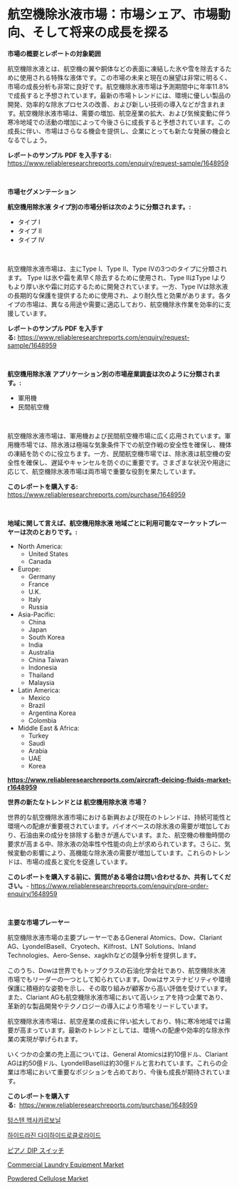 <p><h1>航空機除氷液市場：市場シェア、市場動向、そして将来の成長を探る</h1></p><p><strong>市場の概要とレポートの対象範囲</strong></p>
<p><p>航空機除氷液とは、航空機の翼や胴体などの表面に凍結した氷や雪を除去するために使用される特殊な液体です。この市場の未来と現在の展望は非常に明るく、市場の成長分析も非常に良好です。航空機除氷液市場は予測期間中に年率11.8%で成長すると予想されています。最新の市場トレンドには、環境に優しい製品の開発、効率的な除氷プロセスの改善、および新しい技術の導入などが含まれます。航空機除氷液市場は、需要の増加、航空産業の拡大、および気候変動に伴う寒冷地域での活動の増加によって今後さらに成長すると予想されています。この成長に伴い、市場はさらなる機会を提供し、企業にとっても新たな発展の機会となるでしょう。</p></p>
<p><strong>レポートのサンプル PDF を入手する:</strong> <a href="https://www.reliableresearchreports.com/enquiry/request-sample/1648959">https://www.reliableresearchreports.com/enquiry/request-sample/1648959</a></p>
<p>&nbsp;</p>
<p><strong>市場セグメンテーション</strong></p>
<p><strong>航空機用除氷液 タイプ別の市場分析は次のように分類されます。:</strong></p>
<p><ul><li>タイプ I</li><li>タイプ II</li><li>タイプ IV</li></ul></p>
<p>&nbsp;</p>
<p><p>航空機除氷液市場は、主にType I、Type II、Type IVの3つのタイプに分類されます。 Type Iは氷や霜を素早く除去するために使用され、Type IIはType Iよりもより厚い氷や霜に対応するために開発されています。一方、Type IVは除氷液の長期的な保護を提供するために使用され、より耐久性と効果があります。各タイプの市場は、異なる用途や需要に適応しており、航空機除氷作業を効率的に支援しています。</p></p>
<p><strong>レポートのサンプル PDF を入手する:</strong>&nbsp;<a href="https://www.reliableresearchreports.com/enquiry/request-sample/1648959">https://www.reliableresearchreports.com/enquiry/request-sample/1648959</a></p>
<p>&nbsp;</p>
<p><strong> 航空機用除氷液 アプリケーション別の市場産業調査は次のように分類されます。:</strong></p>
<p><ul><li>軍用機</li><li>民間航空機</li></ul></p>
<p>&nbsp;</p>
<p><p>航空機除氷液市場は、軍用機および民間航空機市場に広く応用されています。軍用機市場では、除氷液は極端な気象条件下での航空作戦の安全性を確保し、機体の凍結を防ぐのに役立ちます。一方、民間航空機市場では、除氷液は航空機の安全性を確保し、遅延やキャンセルを防ぐのに重要です。さまざまな状況や用途に応じて、航空機除氷液市場は両市場で重要な役割を果たしています。</p></p>
<p><strong>このレポートを購入する:</strong>&nbsp; <a href="https://www.reliableresearchreports.com/purchase/1648959">https://www.reliableresearchreports.com/purchase/1648959</a></p>
<p>&nbsp;</p>
<p><strong>地域に関して言えば、航空機用除氷液 地域ごとに利用可能なマーケットプレーヤーは次のとおりです。:</strong></p>
<p><ul>
    <li>
        North America:
        <ul>
            <li>United States</li>
            <li>Canada</li>
        </ul>
    </li>
    <li>
        Europe:
        <ul>
            <li>Germany</li>
            <li>France</li>
            <li>U.K.</li>
            <li>Italy</li>
            <li>Russia</li>
        </ul>
    </li>
    <li>
        Asia-Pacific:
        <ul>
            <li>China</li>
            <li>Japan</li>
            <li>South Korea</li>
            <li>India</li>
            <li>Australia</li>
            <li>China Taiwan</li>
            <li>Indonesia</li>
            <li>Thailand</li>
            <li>Malaysia</li>
        </ul>
    </li>
    <li>
        Latin America:
        <ul>
            <li>Mexico</li>
            <li>Brazil</li>
            <li>Argentina Korea</li>
            <li>Colombia</li>
        </ul>
    </li>
    <li>
        Middle East & Africa:
        <ul>
            <li>Turkey</li>
            <li>Saudi</li>
            <li>Arabia</li>
            <li>UAE</li>
            <li>Korea</li>
        </ul>
    </li>
    </ul></p>
<p><strong><a href="https://www.reliableresearchreports.com/aircraft-deicing-fluids-market-r1648959">https://www.reliableresearchreports.com/aircraft-deicing-fluids-market-r1648959</a></strong>&nbsp;</p>
<p><strong>世界の新たなトレンドとは 航空機用除氷液 市場？</strong></p>
<p><p>世界的な航空機除氷液市場における新興および現在のトレンドは、持続可能性と環境への配慮が重要視されています。バイオベースの除氷液の需要が増加しており、石油由来の成分を排除する動きが進んでいます。また、航空機の稼働時間の要求が高まる中、除氷液の効率性や性能の向上が求められています。さらに、気候変動の影響により、高機能な除氷液の需要が増加しています。これらのトレンドは、市場の成長と変化を促進しています。</p></p>
<p><strong>このレポートを購入する前に、質問がある場合は問い合わせるか、共有してください。</strong>- <a href="https://www.reliableresearchreports.com/enquiry/pre-order-enquiry/1648959">https://www.reliableresearchreports.com/enquiry/pre-order-enquiry/1648959</a></p>
<p>&nbsp;</p>
<p><strong>主要な市場プレーヤー</strong></p>
<p><p>航空機除氷液市場の主要プレーヤーであるGeneral Atomics、Dow、Clariant AG、LyondellBasell、Cryotech、Kilfrost、LNT Solutions、Inland Technologies、Aero-Sense、xagklhなどの競争分析を提供します。</p><p>このうち、Dowは世界でもトップクラスの石油化学会社であり、航空機除氷液市場でもリーダーの一つとして知られています。Dowはサステナビリティや環境保護に積極的な姿勢を示し、その取り組みが顧客から高い評価を受けています。また、Clariant AGも航空機除氷液市場において高いシェアを持つ企業であり、革新的な製品開発やテクノロジーの導入により市場をリードしています。</p><p>航空機除氷液市場は、航空産業の成長に伴い拡大しており、特に寒冷地域では需要が高まっています。最新のトレンドとしては、環境への配慮や効率的な除氷作業の実現が挙げられます。</p><p>いくつかの企業の売上高については、General Atomicsは約10億ドル、Clariant AGは約50億ドル、LyondellBasellは約30億ドルと言われています。これらの企業は市場において重要なポジションを占めており、今後も成長が期待されています。</p></p>
<p><strong>このレポートを購入する:</strong>&nbsp;&nbsp;<a href="https://www.reliableresearchreports.com/purchase/1648959">https://www.reliableresearchreports.com/purchase/1648959</a></p>
<p><p><a href="https://github.com/Tristiarton768456/Market-Research-Report-List-1/blob/main/912662425852.md">텅스텐 헥사카르보닐</a></p><p><a href="https://github.com/vsoq0zknh59/Market-Research-Report-List-1/blob/main/122331425851.md">하이드라진 다이하이드로클로라이드</a></p><p><a href="https://github.com/MosesSpinka1914/Market-Research-Report-List-1/blob/main/502674828417.md">ピアノ DIP スイッチ</a></p><p><a href="https://github.com/prosalinda88/Market-Research-Report-List-4/blob/main/commercial-laundry-equipment-market.md">Commercial Laundry Equipment Market</a></p><p><a href="https://issuu.com/reportprime-2/docs/powdered-cellulose-market-size-2030.pptx">Powdered Cellulose Market</a></p></p>